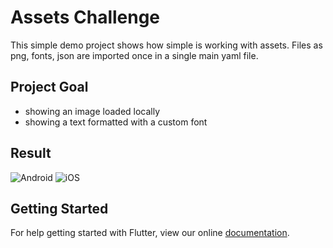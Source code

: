 # Assets Challenge

This simple demo project shows how simple is working with assets.
Files as png, fonts, json are imported once in a single main yaml file.

## Project Goal
- showing an image loaded locally
- showing a text formatted with a custom font 

## Result
![Android](https://github.com/lewixlabs/Xamain-vs-Flutter/blob/master/assets_challenge/screenshot/device-2018-06-08-161829.png)
![iOS](https://github.com/lewixlabs/Xamarin-vs-Flutter/blob/master/assets_challenge/screenshot/Simulator%20Screen%20Shot%20-%20iPhone%20X%20-%202018-06-08%20at%2023.21.01.png)

## Getting Started

For help getting started with Flutter, view our online
[documentation](https://flutter.io/).
